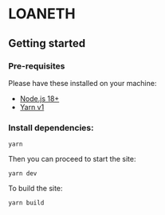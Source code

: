 # LOANETH

## Getting started

### Pre-requisites

Please have these installed on your machine:

- [Node.js 18+](https://nodejs.org/)
- [Yarn v1](https://classic.yarnpkg.com/lang/en)

### Install dependencies:

```
yarn
```

Then you can proceed to start the site:

```
yarn dev
```

To build the site:

```
yarn build
```
